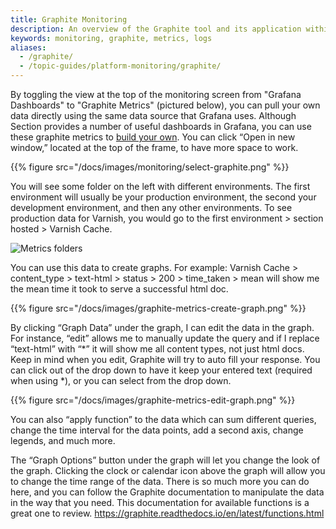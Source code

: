 ```yaml
---
title: Graphite Monitoring
description: An overview of the Graphite tool and its application within the Section platform
keywords: monitoring, graphite, metrics, logs
aliases:
  - /graphite/
  - /topic-guides/platform-monitoring/graphite/
---
```



By toggling the view at the top of the monitoring screen from "Grafana Dashboards" to "Graphite Metrics" (pictured below), you can pull your own data directly using the same data source that Grafana uses. Although Section provides a number of useful dashboards in Grafana, you can use these graphite metrics to [build your own](/docs/monitoring/how-tos/make-grafana-dashboard). You can click “Open in new window,” located at the top of the frame, to have more space to work.

{{% figure src="/docs/images/monitoring/select-graphite.png" %}}

You will see some folder on the left with different environments. The first environment will usually be your production environment, the second your development environment, and then any other environments. To see production data for Varnish, you would go to the first environment > section hosted > Varnish Cache.

![Metrics folders](/docs/images/graphite-metrics-folders.png?height=200px)

You can use this data to create graphs. For example: Varnish Cache > content_type > text-html > status > 200 > time_taken > mean will show me the mean time it took to serve a successful html doc.

{{% figure src="/docs/images/graphite-metrics-create-graph.png" %}}

By clicking “Graph Data” under the graph, I can edit the data in the graph. For instance, “edit” allows me to manually update the query and if I replace “text-html” with “\*” it will show me all content types, not just html docs. Keep in mind when you edit, Graphite will try to auto fill your response. You can click out of the drop down to have it keep your entered text (required when using \*), or you can select from the drop down.

{{% figure src="/docs/images/graphite-metrics-edit-graph.png" %}}

You can also “apply function” to the data which can sum different queries, change the time interval for the data points, add a second axis, change legends, and much more.

The “Graph Options” button under the graph will let you change the look of the graph. Clicking the clock or calendar icon above the graph will allow you to change the time range of the data. There is so much more you can do here, and you can follow the Graphite documentation to manipulate the data in the way that you need. This documentation for available functions is a great one to review.  https://graphite.readthedocs.io/en/latest/functions.html
